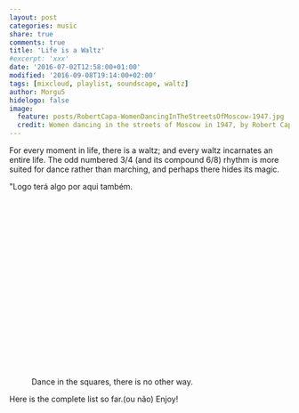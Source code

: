 ```yaml
---
layout: post
categories: music
share: true
comments: true
title: 'Life is a Waltz'
#excerpt: 'xxx'
date: '2016-07-02T12:58:00+01:00'
modified: '2016-09-08T19:14:00+02:00'
tags: [mixcloud, playlist, soundscape, waltz]
author: Morgu5
hidelogo: false
image:
  feature: posts/RobertCapa-WomenDancingInTheStreetsOfMoscow-1947.jpg
  credit: Women dancing in the streets of Moscow in 1947, by Robert Capa. 
---
```

For every moment in life, there is a waltz; and every waltz incarnates an entire life. The odd numbered 3/4 (and its compound 6/8) rhythm is more suited for dance rather than marching, and perhaps there hides its magic.

"Logo terá algo por aqui também. 

<div class="invisible no-print">
<figure>
	<iframe width="90%" height="320" src="about:blank" data-src="https://www.youtube.com/embed/4pyFvguXQV0" frameborder="0">&nbsp;</iframe>
	<figcaption>Dance in the squares, there is no other way.</figcaption>
</figure>
</div>

Here is the complete list so far.(ou não) Enjoy!

